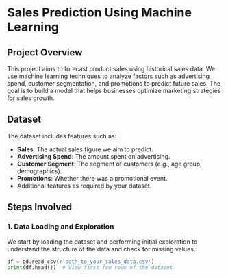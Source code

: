 # Sales Prediction Using Machine Learning

## Project Overview
This project aims to forecast product sales using historical sales data. We use machine learning techniques to analyze factors such as advertising spend, customer segmentation, and promotions to predict future sales. The goal is to build a model that helps businesses optimize marketing strategies for sales growth.

## Dataset
The dataset includes features such as:
- **Sales**: The actual sales figure we aim to predict.
- **Advertising Spend**: The amount spent on advertising.
- **Customer Segment**: The segment of customers (e.g., age group, demographics).
- **Promotions**: Whether there was a promotional event.
- Additional features as required by your dataset.

## Steps Involved

### 1. **Data Loading and Exploration**
We start by loading the dataset and performing initial exploration to understand the structure of the data and check for missing values.

```python
df = pd.read_csv(r'path_to_your_sales_data.csv')
print(df.head())  # View first few rows of the dataset

